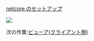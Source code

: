 [netcore のセットアップ](viewer/netcore.md ':include :type=markdown')

![](_media/netcore/project_all_files_3lo.png)

次の作業:[ビューア(クライアント側)](viewer/3legged/ui)